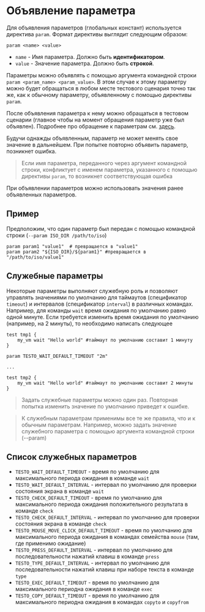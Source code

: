 # Объявление параметра

Для объявления параметров (глобальных констант) используется директива
`param`. Формат директивы выглядит следующим образом:

```text
param <name> <value>
```

- `name` - Имя параметра. Должно быть **идентификатором**.
- `value` - Значение параметра. Должно быть **строкой**.

Параметры можно объявлять с помощью аргумента командной строки
`param <param_name> <param_value>`. В этом случае к этому параметру
можно будет обращаться в любом месте тестового сценария точно так же,
как к обычному параметру, объявленному с помощью директивы `param`.

После объявления параметра к нему можно обращаться в тестовом сценарии
(главное чтобы на момент обращения параметр уже был объявлен). Подробнее
про обращение к параметрам см. [здесь](var_refs).

Будучи однажды объявленным, параметр не может менять свое значение в
дальнейшем. При попытке повторно объявить параметр, позникнет ошибка.

> Если имя параметра, переданного через аргумент командной строки,
> конфликтует с именем параметра, указанного с помощью директивы `param`,
> то возникнет соответствующая ошибка

При объявлении параметров можно использовать значения ранее объявленных
параметров.

## Пример

Предположим, что один параметр был передан с помощью командной строки
(`--param ISO_DIR /path/to/iso`)

```testo
param param1 "value1"  # превращается в "value1"
param param2 "${ISO_DIR}/${param1}" #превращается в "/path/to/iso/value1"
```

## Служебные параметры

Некоторые параметры выполняют служебную роль и позволяют управлять
значениями по умолчанию для таймаутов (спецификатор `timeout`) и
интервалов (спецификатор `interval`) в различных командах. Например, для
команды `wait` время ожидания по умолчанию равно одной минуте. Если
требуется изменить время ожидания по умолчанию (например, на 2 минуты),
то необходимо написать следующее

```testo
test tmp1 {
    my_vm wait "Hello world" #таймаут по умолчанию составит 1 минуту
}

param TESTO_WAIT_DEFAULT_TIMEOUT "2m"

...

test tmp2 {
    my_vm wait "Hello world" #таймаут по умолчанию составит 2 минуты
}
```

> Задать служебные параметры можно один раз. Повторная попытка изменить
> значение по умолчанию приведет к ошибке.

> К служебным параметрам применимы все те же правила, что и к обычным
> параметрам. Например, можно задать значение служебного параметра с
> помощью аргумента командной строки (\--param)

## Список служебных параметров

- `TESTO_WAIT_DEFAULT_TIMEOUT` - время по умолчанию для максимального
  периода ожидания в команде `wait`
- `TESTO_WAIT_DEFAULT_INTERVAL` - интервал по умолчанию для проверки
  состояния экрана в команде `wait`
- `TESTO_CHECK_DEFAULT_TIMEOUT` - время по умолчанию для максимального
  периода ожидания положительного результата в команде `check`
- `TESTO_CHECK_DEFAULT_INTERVAL` - интервал по умолчанию для проверки
  состояния экрана в команде `check`
- `TESTO_MOUSE_MOVE_CLICK_DEFAULT_TIMEOUT` - время по умолчанию для
  максимального периода ожидания в командах семейства `mouse` (там,
  где применимо ожидание)
- `TESTO_PRESS_DEFAULT_INTERVAL` - интервал по умолчанию для
  последовательности нажатий клавиш в команде `press`
- `TESTO_TYPE_DEFAULT_INTERVAL` - интервал по умолчанию для
  последовательности нажатий клавиш при наборе текста в команде `type`
- `TESTO_EXEC_DEFAULT_TIMEOUT` - время по умолчанию для максимального
  периодна ожидания в команде `exec`
- `TESTO_COPY_DEFAULT_TIMEOUT` - время по умолчанию для максимального
  периодна ожидания в командах `copyto` и `copyfrom`
